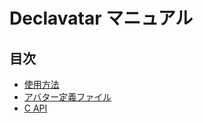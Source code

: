 # Declavatar マニュアル

## 目次

* [使用方法](./ja/usage.md)
* [アバター定義ファイル](./ja/avatar-index.md)
* [C API](./ja/capi.md)
